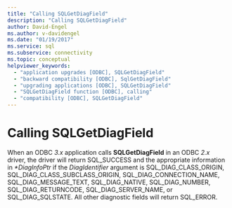 ```yaml
---
title: "Calling SQLGetDiagField"
description: "Calling SQLGetDiagField"
author: David-Engel
ms.author: v-davidengel
ms.date: "01/19/2017"
ms.service: sql
ms.subservice: connectivity
ms.topic: conceptual
helpviewer_keywords:
  - "application upgrades [ODBC], SQLGetDiagField"
  - "backward compatibility [ODBC], SqlGetDiagField"
  - "upgrading applications [ODBC], SQLGetDiagField"
  - "SQLGetDiagField function [ODBC], calling"
  - "compatibility [ODBC], SQLGetDiagField"
---
```

# Calling SQLGetDiagField
When an ODBC *3.x* application calls **SQLGetDiagField** in an ODBC *2.x* driver, the driver will return SQL_SUCCESS and the appropriate information in *\*DiagInfoPtr* if the *DiagIdentifier* argument is SQL_DIAG_CLASS_ORIGIN, SQL_DIAG_CLASS_SUBCLASS_ORIGIN, SQL_DIAG_CONNECTION_NAME, SQL_DIAG_MESSAGE_TEXT, SQL_DIAG_NATIVE, SQL_DIAG_NUMBER, SQL_DIAG_RETURNCODE, SQL_DIAG_SERVER_NAME, or SQL_DIAG_SQLSTATE. All other diagnostic fields will return SQL_ERROR.
